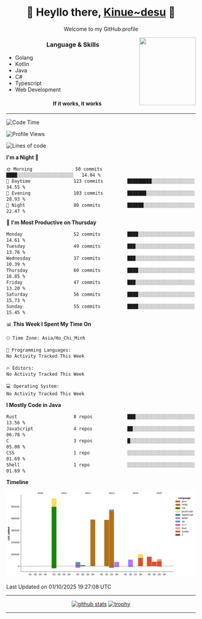 <h1 align="center"> 🌸 Heyllo there, <a href="https://github.com/Kinue72">Kinue~desu</a> 🌸 </h1>
<p align="center"> Welcome to my GitHub profile </p>
<img align="right" src="https://i.imgur.com/yjwWPiL.png" width="150" height="180">

<h3 align="center"> Language & Skills </h3>

- Golang
- Kotlin
- Java
- C#
- Typescript
- Web Development
  <h4 align="center">If it works, it works</h4>
<hr>

<!--START_SECTION:waka-->
![Code Time](http://img.shields.io/badge/Code%20Time-16%20hrs%2021%20mins-blue)

![Profile Views](http://img.shields.io/badge/Profile%20Views-0-blue)

![Lines of code](https://img.shields.io/badge/From%20Hello%20World%20I%27ve%20Written-2.2%20million%20lines%20of%20code-blue)

**I'm a Night 🦉** 

```text
🌞 Morning                50 commits          ████░░░░░░░░░░░░░░░░░░░░░   14.04 % 
🌆 Daytime                123 commits         █████████░░░░░░░░░░░░░░░░   34.55 % 
🌃 Evening                103 commits         ███████░░░░░░░░░░░░░░░░░░   28.93 % 
🌙 Night                  80 commits          ██████░░░░░░░░░░░░░░░░░░░   22.47 % 
```
📅 **I'm Most Productive on Thursday** 

```text
Monday                   52 commits          ████░░░░░░░░░░░░░░░░░░░░░   14.61 % 
Tuesday                  49 commits          ███░░░░░░░░░░░░░░░░░░░░░░   13.76 % 
Wednesday                37 commits          ███░░░░░░░░░░░░░░░░░░░░░░   10.39 % 
Thursday                 60 commits          ████░░░░░░░░░░░░░░░░░░░░░   16.85 % 
Friday                   47 commits          ███░░░░░░░░░░░░░░░░░░░░░░   13.20 % 
Saturday                 56 commits          ████░░░░░░░░░░░░░░░░░░░░░   15.73 % 
Sunday                   55 commits          ████░░░░░░░░░░░░░░░░░░░░░   15.45 % 
```


📊 **This Week I Spent My Time On** 

```text
🕑︎ Time Zone: Asia/Ho_Chi_Minh

💬 Programming Languages: 
No Activity Tracked This Week

🔥 Editors: 
No Activity Tracked This Week

💻 Operating System: 
No Activity Tracked This Week
```

**I Mostly Code in Java** 

```text
Rust                     8 repos             ███░░░░░░░░░░░░░░░░░░░░░░   13.56 % 
JavaScript               4 repos             ██░░░░░░░░░░░░░░░░░░░░░░░   06.78 % 
C                        3 repos             █░░░░░░░░░░░░░░░░░░░░░░░░   05.08 % 
CSS                      1 repo              ░░░░░░░░░░░░░░░░░░░░░░░░░   01.69 % 
Shell                    1 repo              ░░░░░░░░░░░░░░░░░░░░░░░░░   01.69 % 
```



**Timeline**

![Lines of Code chart](https://raw.githubusercontent.com/Kinue72/Kinue72/main/assets/bar_graph.png)


 Last Updated on 01/10/2025 19:27:08 UTC
<!--END_SECTION:waka-->

<hr>

<p align="center">
  <a href="https://github.com/anuraghazra/github-readme-stats"><img src="https://github-readme-stats.vercel.app/api?username=Kinue72&show_icons=true&include_all_commits=true&theme=nord" alt="github stats"></a>
  <a href="https://github.com/ryo-ma/github-profile-trophy"><img src="https://github-profile-trophy.vercel.app/?username=Kinue72&theme=nord" alt="trophy"></a>
</p>

<hr>
